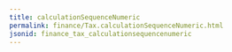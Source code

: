 ```yaml
---
title: calculationSequenceNumeric
permalink: finance/Tax.calculationSequenceNumeric.html
jsonid: finance_tax_calculationsequencenumeric
---
```

